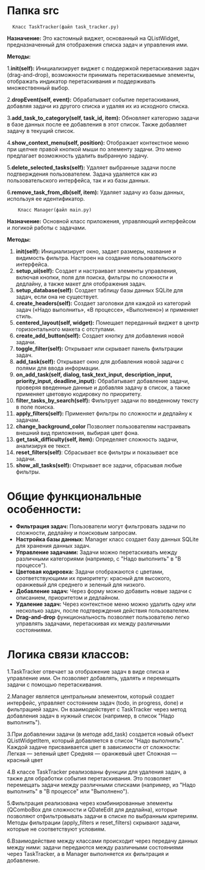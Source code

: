 # **Папка src**

      Класс TaskTracker(файл task_tracker.py)
**Назначение:** Это кастомный виджет, основанный на QListWidget, предназначенный для отображения списка задач и управления ими.

**Методы:**

1.**__init__(self):** Инициализирует виджет с поддержкой перетаскивания задач (drag-and-drop), возможности принимать перетаскиваемые элементы, отображать индикатор перетаскивания и поддерживать множественный выбор.

2.**dropEvent(self, event):** Обрабатывает событие перетаскивания, добавляя задачи из другого списка и удаляя их из исходного списка.

3.**add_task_to_category(self, task_id, item):** Обновляет категорию задачи в базе данных после ее добавления в этот список. Также добавляет задачу в текущий список.

4.**show_context_menu(self, position):** Отображает контекстное меню при щелчке правой кнопкой мыши по элементу задачи. Это меню предлагает возможность удалить выбранную задачу.

5.**delete_selected_tasks(self):** Удаляет выбранные задачи после подтверждения пользователем. Задача удаляется как из пользовательского интерфейса, так и из базы данных.

6.**remove_task_from_db(self, item):** Удаляет задачу из базы данных, используя ее идентификатор.

        Класс Manager(файл main.py)
**Назначение:** Основной класс приложения, управляющий интерфейсом и логикой работы с задачами.

**Методы:**

1. **__init__(self):** Инициализирует окно, задает размеры, название и видимость фильтра. Настроен на создание пользовательского интерфейса.
2. **setup_ui(self):** Создает и настраивает элементы управления, включая кнопки, поля для поиска, фильтры по сложности и дедлайну, а также макет для отображения задач.
3. **setup_database(self):** Создает таблицу базы данных SQLite для задач, если она не существует.
4. **create_headers(self):** Создает заголовки для каждой из категорий задач («Надо выполнить», «В процессе», «Выполнено») и применяет стиль.
5. **centered_layout(self, widget):** Помещает переданный виджет в центр горизонтального макета с отступами.
6. **create_add_button(self):** Создает кнопку для добавления новой задачи.
7. **toggle_filter(self):** Открывает или скрывает панель фильтрации задач.
8. **add_task(self):** Открывает окно для добавления новой задачи с полями для ввода информации.
9. **on_add_task(self, dialog, task_text_input, description_input, priority_input, deadline_input):** Обрабатывает добавление задачи, проверяя введенные данные и добавляя задачу в список, а также применяет цветовую кодировку по приоритету.
10. **filter_tasks_by_search(self):** Фильтрует задачи по введенному тексту в поле поиска.
11. **apply_filters(self):** Применяет фильтры по сложности и дедлайну к задачам.
12. **change_background_color** Позволяет пользователям настраивать внешний вид приложения, выбирая цвет фона.
13. **get_task_difficulty(self, item):** Определяет сложность задачи, анализируя ее текст.
14. **reset_filters(self)**: Сбрасывает все фильтры и показывает все задачи.
15. **show_all_tasks(self):** Открывает все задачи, сбрасывая любые фильтры.
# Общие функциональные особенности:

-  **Фильтрация задач:** Пользователи могут фильтровать задачи по сложности, дедлайну и поисковым запросам.
-  **Настройка базы данных:** Manager класс создает базу данных SQLite для хранения данных задач.
- **Управление задачами:** Задачи можно перетаскивать между различными категориями (например, с "Надо выполнить" в "В процессе").
- **Цветовая кодировка:** Задачи отображаются с цветами, соответствующими их приоритету: красный для высокого, оранжевый для среднего и зеленый для низкого.
- **Добавление задач:** Через форму можно добавить новые задачи с описанием, приоритетом и дедлайном.
- **Удаление задач:** Через контекстное меню можно удалить одну или несколько задач, после подтверждения действия пользователем.
- **Drag-and-drop** функциональность позволяет пользователю легко управлять задачами, перетаскивая их между различными состояниями.

# Логика связи классов:

1.TaskTracker отвечает за отображение задач в виде списка и управление ими. Он позволяет добавлять, удалять и перемещать задачи с помощью перетаскивания.

2.Manager является центральным элементом, который создает интерфейс, управляет состоянием задач (todo, in progress, done) и фильтрацией задач. Он взаимодействует с TaskTracker через метод добавления задач в нужный список (например, в список "Надо выполнить").

3.При добавлении задачи (в методе add_task) создается новый объект QListWidgetItem, который добавляется в список "Надо выполнить". Каждой задаче присваивается цвет в зависимости от сложности:
Легкая — зеленый цвет
Средняя — оранжевый цвет
Сложная — красный цвет

4.В классе TaskTracker реализованы функции для удаления задач, а также для обработки события перетаскивания. Это позволяет перемещать задачи между различными списками (например, из "Надо выполнить" в "В процессе" или "Выполнено").

5.Фильтрация реализована через комбинированные элементы (QComboBox для сложности и QDateEdit для дедлайна), которые позволяют отфильтровывать задачи в списке по выбранным критериям. Методы фильтрации (apply_filters и reset_filters) скрывают задачи, которые не соответствуют условиям.

6.Взаимодействие между классами происходит через передачу данных между ними: задачи передаются между различными состояниями через TaskTracker, а в Manager выполняется их фильтрация и добавление.
